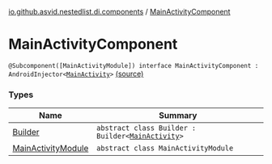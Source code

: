 [io.github.asvid.nestedlist.di.components](../index.md) / [MainActivityComponent](./index.md)

# MainActivityComponent

`@Subcomponent([MainActivityModule]) interface MainActivityComponent : AndroidInjector<`[`MainActivity`](../../io.github.asvid.nestedlist.ui/-main-activity/index.md)`>` [(source)](https://github.com/asvid/NestedList/tree/master/app/src/main/java/io/github/asvid/nestedlist/di/components/ActivityComponents.kt#L9)

### Types

| Name | Summary |
|---|---|
| [Builder](-builder/index.md) | `abstract class Builder : Builder<`[`MainActivity`](../../io.github.asvid.nestedlist.ui/-main-activity/index.md)`>` |
| [MainActivityModule](-main-activity-module/index.md) | `abstract class MainActivityModule` |

